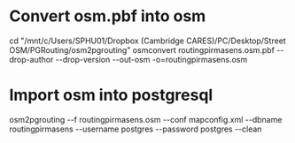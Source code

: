 # Convert osm.pbf into osm 
cd "/mnt/c/Users/SPHU01/Dropbox (Cambridge CARES)/PC/Desktop/Street OSM/PGRouting/osm2pgrouting"
osmconvert routingpirmasens.osm.pbf --drop-author --drop-version --out-osm -o=routingpirmasens.osm

# Import osm into postgresql
osm2pgrouting --f routingpirmasens.osm --conf mapconfig.xml --dbname routingpirmasens --username postgres --password postgres --clean